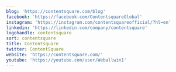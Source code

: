 ```yaml
---
blog: 'https://contentsquare.com/blog'
facebook: 'https://facebook.com/ContentsquareGlobal'
instagram: 'https://instagram.com/contentsquareofficial/?hl=en'
linkedin: 'https://linkedin.com/company/contentsquare'
logohandle: contentsquare
sort: contentsquare
title: Contentsquare
twitter: ContentSquare
website: 'https://contentsquare.com/'
youtube: 'https://youtube.com/user/Weballwin1'
---
```

